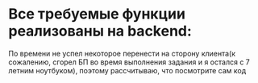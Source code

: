 
# Все требуемые функции реализованы на backend:

По времени не успел некоторое перенести на сторону клиента(к сожалению, сгорел БП во время выполнения задания и я остался с 7 летним ноутбуком), поэтому рассчитываю, что посмотрите сам код

